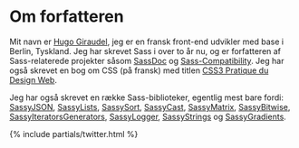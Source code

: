 
# Om forfatteren

Mit navn er [Hugo Giraudel](http://hugogiraudel.com), jeg er en fransk front-end udvikler med base i Berlin, Tyskland. Jeg har skrevet Sass i over to år nu, og er forfatteren af Sass-relaterede projekter såsom [SassDoc](http://sassdoc.com) og [Sass-Compatibility](http://sass-compatibility.github.io). Jeg har også skrevet en bog om CSS (på fransk) med titlen [CSS3 Pratique du Design Web](http://www.amazon.fr/dp/2212140231).

Jeg har også skrevet en række Sass-biblioteker, egentlig mest bare fordi: [SassyJSON](https://github.com/HugoGiraudel/SassyJSON), [SassyLists](http://sassylists.com), [SassySort](https://github.com/HugoGiraudel/SassySort), [SassyCast](https://github.com/HugoGiraudel/SassyCast), [SassyMatrix](https://github.com/HugoGiraudel/SassyMatrix), [SassyBitwise](https://github.com/HugoGiraudel/SassyBitwise), [SassyIteratorsGenerators](https://github.com/HugoGiraudel/SassyIteratorsGenerators), [SassyLogger](https://github.com/HugoGiraudel/SassyLogger), [SassyStrings](https://github.com/HugoGiraudel/SassyStrings) og [SassyGradients](https://github.com/HugoGiraudel/SassyGradients).

{% include partials/twitter.html %}
